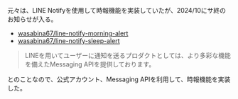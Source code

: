 元々は、LINE Notifyを使用して時報機能を実装していたが、2024/10にサ終のお知らせが入る。

- [wasabina67/line-notify-morning-alert](https://github.com/wasabina67/line-notify-morning-alert)
- [wasabina67/line-notify-sleep-alert](https://github.com/wasabina67/line-notify-sleep-alert)

> LINEを用いてユーザーに通知を送るプロダクトとしては、より多彩な機能を備えたMessaging APIを提供しております。

とのことなので、公式アカウント、Messaging APIを利用して、時報機能を実装した。
